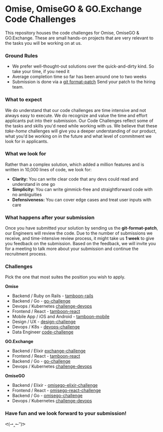 # Omise, OmiseGO & GO.Exchange Code Challenges

This repository houses the code challenges for Omise, OmiseGO & GO.Exchange. These are small hands-on
projects that are very relevant to the tasks you will be working on at us.

### Ground Rules

* We prefer well-thought-out solutions over the quick-and-dirty kind. So take your time,
  if you need it 
* Average completion time so far has been around one to two weeks
* Submission is done via a [git format-patch](https://git-scm.com/docs/git-format-patch)
  Send your patch to the hiring team.

### What to expect
We do understand that our code challenges are time intensive and not always easy to execute. We do recognize and value the time and effort applicants put into their submission. Our Code Challenges reflect some of the tasks and skills you'd need while working with us. We believe that these *take-home* challenges will give you a deeper understanding of our product, what you'd be working on in the future and what level of commitment we look for in applicants.

### What we look for
Rather than a complex solution, which added a million features and is written in 10,000 lines of code, we look for:
* **Clarity:** You can write clear code that any devs could read and understand in one go
* **Simplicity:** You can write gimmick-free and straightforward code with no ambiguities
* **Defensiveness:** You can cover edge cases and treat user inputs with care

### What happens after your submission
Once you have submitted your solution by sending us the **git-format-patch**, our Engineers will review the code. Due to the number of submissions we receive, and time-intensive review process, it might take us **1 week** to give you feedback on the submission. Based on the feedback, we will invite you for a meeting to talk more about your submission and continue the recruitment process.

### Challenges

Pick the one that most suites the position you wish to apply.

**Omise**

* Backend / Ruby on Rails - [tamboon-rails](https://github.com/omise/challenges/tree/challenge-rails)
* Backend / Go - [go-challenge](https://github.com/omise/challenges/tree/challenge-go)
* Devops / Kubernetes [challenge-devops](https://github.com/omise/challenges/tree/challenge-devops)
* Frontend / React - [tamboon-react](https://github.com/omise/challenges/tree/challenge-react)
* Mobile App / iOS and Android - [tamboon-mobile](https://github.com/omise/challenges/tree/challenge-mobile)
* Design / UX - [design-challenge](https://github.com/omise/challenges/blob/challenge-design/design-challenge.pdf)
* Devops / K8s - [devops-challenge](https://github.com/omise/challenges/tree/challenge-devops)
* Data Engineer [code-challenge](https://github.com/omise/challenges/tree/challenge-data-engineer)

**GO.Exchange**

* Backend / Elixir [exchange-challenge](https://gist.github.com/theesit-omise/26abab54487996d9702535421b459858)
* Frontend / React - [tamboon-react](https://github.com/theesit-omise/challenges/tree/challenge-react)
* Backend / Go - [go-challenge](https://github.com/omise/challenges/tree/challenge-go)
* Devops / Kubernetes [challenge-devops](https://github.com/omise/challenges/tree/challenge-devops)

**OmiseGO**

* Backend / Elixir - [omisego-elixir-challenge](https://gist.github.com/T-Dnzt/73813aa982d060d87e64e52cd9543799)
* Frontend / React - [omisego-react-challenge](https://gist.github.com/T-Dnzt/71b2fa89ca47c465119bd3d9ed94db29)
* Backend / Go - [omisego-challenge](https://github.com/omise/challenges/tree/challenge-go)
* Devops / Kubernetes [challenge-devops](https://github.com/omise/challenges/tree/challenge-devops)

### Have fun and we look forward to your submission!
  

<stong>
ᕙ(⇀‸↼‶)ᕗ
</strong>
